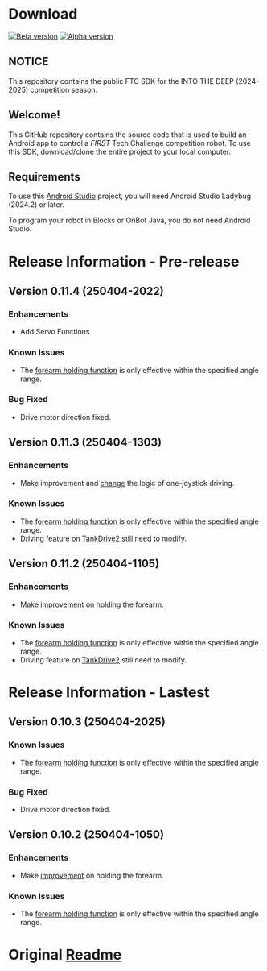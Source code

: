 # Download
[![Beta version](https://img.shields.io/github/v/release/N28888/FtcRobotController-10.2?color=blue&label=Main)][1]
[![Alpha version](https://img.shields.io/github/v/release/N28888/FtcRobotController-10.2?include_prereleases&label=alpha)][2]

[1]: https://github.com/N28888/FtcRobotController-10.2/releases/latest
[2]: https://github.com/N28888/FtcRobotController-10.2/releases/



## NOTICE

This repository contains the public FTC SDK for the INTO THE DEEP (2024-2025) competition season.


## Welcome!
This GitHub repository contains the source code that is used to build an Android app to control a *FIRST* Tech Challenge competition robot.  To use this SDK, download/clone the entire project to your local computer.

## Requirements
To use this [Android Studio](https://developer.android.com/studio) project, you will need Android Studio Ladybug (2024.2) or later.

To program your robot in Blocks or OnBot Java, you do not need Android Studio.

# Release Information - Pre-release

## Version 0.11.4 (250404-2022)

### Enhancements
* Add Servo Functions

### Known Issues

* The [forearm holding function](https://github.com/N28888/FtcRobotController-10.2?tab=readme-ov-file#version-0102-20250404-1105) is only effective within the specified angle range.

### Bug Fixed

* Drive motor direction fixed.


## Version 0.11.3 (250404-1303)

### Enhancements
* Make improvement and [change](https://github.com/N28888/FtcRobotController-10.2/commit/ece2041396adb3289720bd0c20c61c80561df717) the logic of one-joystick driving.

### Known Issues

* The [forearm holding function](https://github.com/N28888/FtcRobotController-10.2?tab=readme-ov-file#version-0102-20250404-1105) is only effective within the specified angle range.
* Driving feature on [TankDrive2](https://github.com/N28888/FtcRobotController-10.2/blob/main/TeamCode/src/main/java/org/firstinspires/ftc/teamcode/TankDrive2.java) still need to modify.

## Version 0.11.2 (250404-1105)

### Enhancements
* Make [improvement](https://github.com/N28888/FtcRobotController-10.2/commit/002903a0340e29b5727a921d89cf1da1b4296fdf) on holding the forearm.

### Known Issues

* The [forearm holding function](https://github.com/N28888/FtcRobotController-10.2?tab=readme-ov-file#version-0102-20250404-1105) is only effective within the specified angle range.
* Driving feature on [TankDrive2](https://github.com/N28888/FtcRobotController-10.2/blob/main/TeamCode/src/main/java/org/firstinspires/ftc/teamcode/TankDrive2.java) still need to modify.

# Release Information - Lastest

## Version 0.10.3 (250404-2025)

### Known Issues

* The [forearm holding function](https://github.com/N28888/FtcRobotController-10.2?tab=readme-ov-file#version-0102-20250404-1105) is only effective within the specified angle range.

### Bug Fixed
* Drive motor direction fixed.

## Version 0.10.2 (250404-1050)

### Enhancements
* Make [improvement](https://github.com/N28888/FtcRobotController-10.2/commit/002903a0340e29b5727a921d89cf1da1b4296fdf) on holding the forearm.

### Known Issues

* The [forearm holding function](https://github.com/N28888/FtcRobotController-10.2?tab=readme-ov-file#version-0102-20250404-1105) is only effective within the specified angle range.

# Original [Readme](https://github.com/FIRST-Tech-Challenge/FtcRobotController/blob/master/README.md)
